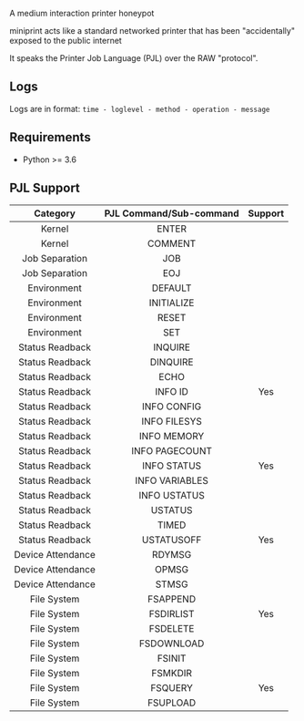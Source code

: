 A medium interaction printer honeypot

miniprint acts like a standard networked printer that has been "accidentally" exposed to the public internet

It speaks the Printer Job Language (PJL) over the RAW "protocol".

## Logs
Logs are in format: `time - loglevel - method - operation - message`

## Requirements
* Python >= 3.6

## PJL Support

|      Category     | PJL Command/Sub-command | Support |
|:-----------------:|:-----------------------:|:-------:|
| Kernel            |          ENTER          |         |
| Kernel            |         COMMENT         |         |
| Job Separation    |           JOB           |         |
| Job Separation    |           EOJ           |         |
| Environment       |         DEFAULT         |         |
| Environment       |        INITIALIZE       |         |
| Environment       |          RESET          |         |
| Environment       |           SET           |         |
| Status Readback   |         INQUIRE         |         |
| Status Readback   |         DINQUIRE        |         |
| Status Readback   |           ECHO          |         |
| Status Readback   |         INFO ID         |   Yes   |
| Status Readback   |       INFO CONFIG       |         |
| Status Readback   |       INFO FILESYS      |         |
| Status Readback   |       INFO MEMORY       |         |
| Status Readback   |      INFO PAGECOUNT     |         |
| Status Readback   |       INFO STATUS       |   Yes   |
| Status Readback   |      INFO VARIABLES     |         |
| Status Readback   |       INFO USTATUS      |         |
| Status Readback   |         USTATUS         |         |
| Status Readback   |          TIMED          |         |
| Status Readback   |        USTATUSOFF       |   Yes   |
| Device Attendance |          RDYMSG         |         |
| Device Attendance |          OPMSG          |         |
| Device Attendance |          STMSG          |         |
| File System       |         FSAPPEND        |         |
| File System       |        FSDIRLIST        |   Yes   |
| File System       |         FSDELETE        |         |
| File System       |        FSDOWNLOAD       |         |
| File System       |          FSINIT         |         |
| File System       |         FSMKDIR         |         |
| File System       |         FSQUERY         |   Yes   |
| File System       |         FSUPLOAD        |         |


